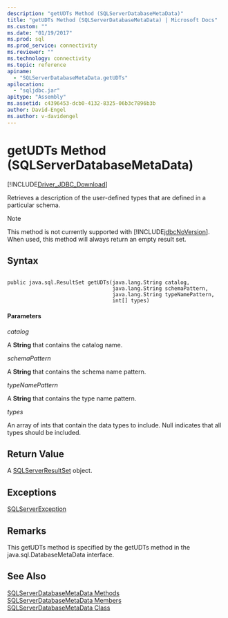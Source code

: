 ```yaml
---
description: "getUDTs Method (SQLServerDatabaseMetaData)"
title: "getUDTs Method (SQLServerDatabaseMetaData) | Microsoft Docs"
ms.custom: ""
ms.date: "01/19/2017"
ms.prod: sql
ms.prod_service: connectivity
ms.reviewer: ""
ms.technology: connectivity
ms.topic: reference
apiname: 
  - "SQLServerDatabaseMetaData.getUDTs"
apilocation: 
  - "sqljdbc.jar"
apitype: "Assembly"
ms.assetid: c4396453-dcb0-4132-8325-06b3c7896b3b
author: David-Engel
ms.author: v-davidengel
---
```

# getUDTs Method (SQLServerDatabaseMetaData)
[!INCLUDE[Driver_JDBC_Download](../../../includes/driver_jdbc_download.md)]

  Retrieves a description of the user-defined types that are defined in a particular schema.  
  
> [!NOTE]  
>  This method is not currently supported with [!INCLUDE[jdbcNoVersion](../../../includes/jdbcnoversion_md.md)]. When used, this method will always return an empty result set.  
  
## Syntax  
  
```  
  
public java.sql.ResultSet getUDTs(java.lang.String catalog,  
                                  java.lang.String schemaPattern,  
                                  java.lang.String typeNamePattern,  
                                  int[] types)  
```  
  
#### Parameters  
 *catalog*  
  
 A **String** that contains the catalog name.  
  
 *schemaPattern*  
  
 A **String** that contains the schema name pattern.  
  
 *typeNamePattern*  
  
 A **String** that contains the type name pattern.  
  
 *types*  
  
 An array of ints that contain the data types to include. Null indicates that all types should be included.  
  
## Return Value  
 A [SQLServerResultSet](../../../connect/jdbc/reference/sqlserverresultset-class.md) object.  
  
## Exceptions  
 [SQLServerException](../../../connect/jdbc/reference/sqlserverexception-class.md)  
  
## Remarks  
 This getUDTs method is specified by the getUDTs method in the java.sql.DatabaseMetaData interface.  
  
## See Also  
 [SQLServerDatabaseMetaData Methods](../../../connect/jdbc/reference/sqlserverdatabasemetadata-methods.md)   
 [SQLServerDatabaseMetaData Members](../../../connect/jdbc/reference/sqlserverdatabasemetadata-members.md)   
 [SQLServerDatabaseMetaData Class](../../../connect/jdbc/reference/sqlserverdatabasemetadata-class.md)  
  
  
